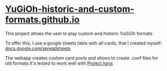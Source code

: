 # [YuGiOh-historic-and-custom-formats.github.io](https://greygoosevx.github.io/YuGiOh-historic-and-custom-formats/)
This project allows the user to play custom and historic YuGiOh formats

To offer this, I use a google sheets table with all cards, that I created myself:
[docs.google.com/spreadsheets](https://docs.google.com/spreadsheets/d/15f8dqC8letuw0fDdkL6oBOla0tfTf9nceS8LGPZqXU8/edit?usp=sharing)

The webapp creates custom card pools and allows to create .conf files for old formats
It's tested to work well with [Project Ignis](https://projectignis.github.io/download.html)

